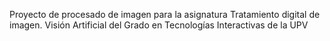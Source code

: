 Proyecto de procesado de imagen para la asignatura Tratamiento digital de imagen. Visión Artificial del Grado en Tecnologías Interactivas de la UPV 

